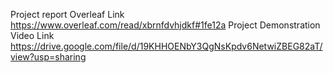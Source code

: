 Project report Overleaf Link
https://www.overleaf.com/read/xbrnfdvhjdkf#1fe12a
Project Demonstration Video Link
https://drive.google.com/file/d/19KHHOENbY3QgNsKpdv6NetwiZBEG82aT/view?usp=sharing
